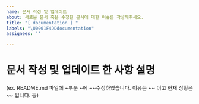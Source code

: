 ```yaml
---
name: 문서 작성 및 업데이트
about: 새로운 문서 혹은 수정된 문서에 대한 이슈를 작성해주세요.
title: "[ documentation ] "
labels: "\U0001F4DDdocumentation"
assignees: ''

---
```


# 문서 작성 및 업데이트 한 사항 설명

(ex. README.md 파일에 ~부분 ~에 ~~수정하였습니다. 
이유는 ~~ 이고
현재 상황은 ~~ 입니다. 등)

